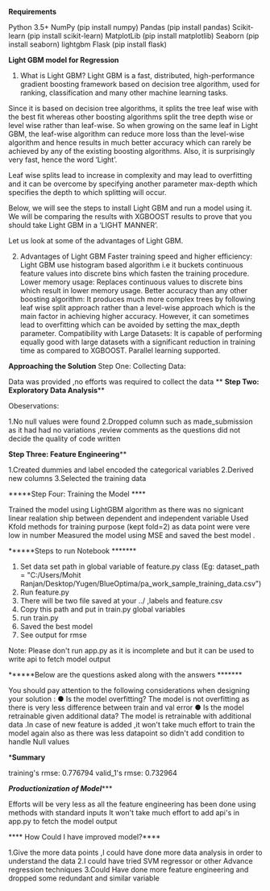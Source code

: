 


**Requirements**

Python 3.5+
NumPy (pip install numpy)
Pandas (pip install pandas)
Scikit-learn (pip install scikit-learn)
MatplotLib (pip install matplotlib)
Seaborn (pip install seaborn)
lightgbm
Flask (pip install flask)

**Light GBM model for Regression**

1. What is Light GBM?
Light GBM is a fast, distributed, high-performance gradient boosting framework based on decision tree algorithm, used for ranking, classification and many other machine learning tasks.

Since it is based on decision tree algorithms, it splits the tree leaf wise with the best fit whereas other boosting algorithms split the tree depth wise or level wise rather than leaf-wise. So when growing on the same leaf in Light GBM, the leaf-wise algorithm can reduce more loss than the level-wise algorithm and hence results in much better accuracy which can rarely be achieved by any of the existing boosting algorithms. Also, it is surprisingly very fast, hence the word ‘Light’.

Leaf wise splits lead to increase in complexity and may lead to overfitting and it can be overcome by specifying another parameter max-depth which specifies the depth to which splitting will occur.

Below, we will see the steps to install Light GBM and run a model using it. We will be comparing the results with XGBOOST results to prove that you should take Light GBM in a ‘LIGHT MANNER’.

Let us look at some of the advantages of Light GBM.

 

2. Advantages of Light GBM
Faster training speed and higher efficiency: Light GBM use histogram based algorithm i.e it buckets continuous feature values into discrete bins which fasten the training procedure.
Lower memory usage: Replaces continuous values to discrete bins which result in lower memory usage.
Better accuracy than any other boosting algorithm: It produces much more complex trees by following leaf wise split approach rather than a level-wise approach which is the main factor in achieving higher accuracy. However, it can sometimes lead to overfitting which can be avoided by setting the max_depth parameter.
Compatibility with Large Datasets: It is capable of performing equally good with large datasets with a significant reduction in training time as compared to XGBOOST.
Parallel learning supported.



**Approaching the Solution**
Step One: Collecting Data:

Data was provided ,no efforts was required to collect the data
**
**Step Two: Exploratory Data Analysis****

Obeservations:

1.No null values were found 
2.Dropped column such as made_submission as it had had no variations ,review comments as the questions did not decide the quality of code written 

**Step Three: Feature Engineering****

1.Created dummies and label encoded the categorical variables
2.Derived new columns 
3.Selected the training data

*****Step Four: Training the Model ****

Trained the model using LightGBM algorithm as there was no signicant linear realation ship between dependent and independent variable
Used Kfold methods for training purpose (kept fold=2) as data point were vere low in number
Measured the model  using MSE and saved  the best model .



 ******Steps to run Notebook *******
 
 1. Set data set path in global variable of feature.py class (Eg: dataset_path = "C:/Users/Mohit Ranjan/Desktop/Yugen/BlueOptima/pa_work_sample_training_data.csv")
 2. Run feature.py 
 3. There will be two file saved at your ../ ,labels and feature.csv
 4. Copy this path and put in train.py global variables
 5. run train.py
 6. Saved the best model
 7. See output for rmse

Note: Please don't run app.py as it is incomplete and but it can be used to write api to fetch model output 


******Below are the questions asked along with the answers *******

You should pay attention to the following considerations when designing your solution :
● Is the model overfitting? The model is not overfitting as there is very less difference between train and val error
● Is the model retrainable given additional data? The model is retrainable with additional data .In case of new feature is added ,it won't take much effort to train the model again also as there was less datapoint so didn't add condition to handle Null values

***Summary**

  training's rmse: 0.776794       valid_1's rmse: 0.732964
  
 *********Productionization of Model************
 
 Efforts will be very less as all the feature engineering  has been done using methods with standard inputs 
 It won't take much effort to add api's in app.py to fetch the model output
 
  
  
 
**** How Could I have improved  model?****
 
 1.Give the more data points ,I could have done more data analysis in order to understand the data
 2.I could have tried SVM regressor or other Advance regression techniques
 3.Could Have done more feature engineering and dropped some redundant and similar variable
 








